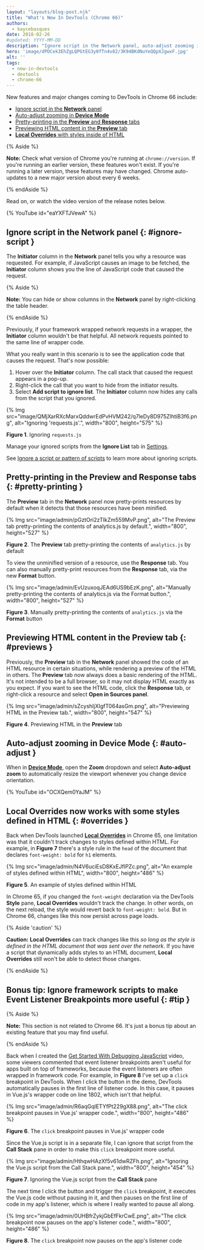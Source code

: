 ```yaml
---
layout: "layouts/blog-post.njk"
title: "What's New In DevTools (Chrome 66)"
authors:
  - kaycebasques
date: 2018-02-26
#updated: YYYY-MM-DD
description: "Ignore script in the Network panel, auto-adjust zooming in Device Mode, and more."
hero: 'image/dPDCek3EhZgLQPGtEG3y0fTn4v82/3K94BKdNuYeQQpXJgwxF.jpg'
alt: ''
tags:
  - new-in-devtools
  - devtools
  - chrome-66
---
```


New features and major changes coming to DevTools in Chrome 66 include:

- [Ignore script in the **Network** panel][1]
- [Auto-adjust zooming in **Device Mode**][2]
- [Pretty-printing in the **Preview** and **Response** tabs][3]
- [Previewing HTML content in the **Preview** tab][4]
- [**Local Overrides** with styles inside of HTML][5]

{% Aside %}

**Note:** Check what version of Chrome you're running at `chrome://version`. If you're running an
earlier version, these features won't exist. If you're running a later version, these features may
have changed. Chrome auto-updates to a new major version about every 6 weeks.

{% endAside %}

Read on, or watch the video version of the release notes below.

{% YouTube id="eaYXFTJVewA" %}

## Ignore script in the Network panel {: #ignore-script }

The **Initiator** column in the **Network** panel tells you why a resource was requested. For
example, if JavaScript causes an image to be fetched, the **Initiator** column shows you the line of
JavaScript code that caused the request.

{% Aside %}

**Note:** You can hide or show columns in the **Network** panel by right-clicking the table header.

{% endAside %}

Previously, if your framework wrapped network requests in a wrapper, the **Initiator** column
wouldn't be that helpful. All network requests pointed to the same line of wrapper code.

What you really want in this scenario is to see the application code that causes the request. That's
now possible:

1.  Hover over the **Initiator** column. The call stack that caused the request appears in a pop-up.
2.  Right-click the call that you want to hide from the initiator results.
3.  Select **Add script to ignore list**. The **Initiator** column now hides any calls from the script that
    you ignored.

{% Img src="image/QMjXarRXcMarxQddwrEdPvHVM242/q7leDy8D975ZlhtiB3f6.png", alt="Ignoring 'requests.js'.", width="800", height="575" %}

**Figure 1**. Ignoring `requests.js`

Manage your ignored scripts from the **Ignore List** tab in [Settings][6].

See [Ignore a script or pattern of scripts][7] to learn more about ignoring scripts.

## Pretty-printing in the Preview and Response tabs {: #pretty-printing }

The **Preview** tab in the **Network** panel now pretty-prints resources by default when it detects
that those resources have been minified.

{% Img src="image/admin/pGztOri2zTIkZm559MvP.png", alt="The Preview tab pretty-printing the contents of analytics.js by default.", width="800", height="527" %}

**Figure 2**. The **Preview** tab pretty-printing the contents of `analytics.js` by default

To view the unminified version of a resource, use the **Response** tab. You can also manually
pretty-print resources from the **Response** tab, via the new **Format** button.

{% Img src="image/admin/EvUzuxoqJEAd6US9bEzK.png", alt="Manually pretty-printing the contents of analytics.js via the Format button.", width="800", height="527" %}

**Figure 3**. Manually pretty-printing the contents of `analytics.js` via the **Format** button

## Previewing HTML content in the Preview tab {: #previews }

Previously, the **Preview** tab in the **Network** panel showed the code of an HTML resource in
certain situations, while rendering a preview of the HTML in others. The **Preview** tab now always
does a basic rendering of the HTML. It's not intended to be a full browser, so it may not display
HTML exactly as you expect. If you want to see the HTML code, click the **Response** tab, or
right-click a resource and select **Open in Sources panel**.

{% Img src="image/admin/sZcyshIjXIgfT064asGm.png", alt="Previewing HTML in the Preview tab.", width="800", height="547" %}

**Figure 4**. Previewing HTML in the **Preview** tab

## Auto-adjust zooming in Device Mode {: #auto-adjust }

When in [**Device Mode**][8], open the **Zoom** dropdown and select **Auto-adjust zoom** to
automatically resize the viewport whenever you change device orientation.

{% YouTube id="OCXQem0YaJM" %}

## Local Overrides now works with some styles defined in HTML {: #overrides }

Back when DevTools launched [**Local Overrides**][9] in Chrome 65, one limitation was that it
couldn't track changes to styles defined within HTML. For example, in **Figure 7** there's a style
rule in the `head` of the document that declares `font-weight: bold` for `h1` elements.

{% Img src="image/admin/N4V6uciEsD8KxEJflPZc.png", alt="An example of styles defined within HTML", width="800", height="486" %}

**Figure 5**. An example of styles defined within HTML

In Chrome 65, if you changed the `font-weight` declaration via the DevTools **Style** pane, **Local
Overrides** wouldn't track the change. In other words, on the next reload, the style would revert
back to `font-weight: bold`. But in Chrome 66, changes like this now persist across page loads.

{% Aside 'caution' %}

**Caution:** **Local Overrides** can track changes like this _so long as the style is defined in the
HTML document that was sent over the network_. If you have a script that dynamically adds styles to
an HTML document, **Local Overrides** still won't be able to detect those changes.

{% endAside %}

## Bonus tip: Ignore framework scripts to make Event Listener Breakpoints more useful {: #tip }

{% Aside %}

**Note:** This section is not related to Chrome 66. It's just a bonus tip about an existing feature
that you may find useful.

{% endAside %}

Back when I created the [Get Started With Debugging JavaScript][10] video, some viewers commented
that event listener breakpoints aren't useful for apps built on top of frameworks, because the event
listeners are often wrapped in framework code. For example, in **Figure 8** I've set up a `click`
breakpoint in DevTools. When I click the button in the demo, DevTools automatically pauses in the
first line of listener code. In this case, it pauses in Vue.js's wrapper code on line 1802, which
isn't that helpful.

{% Img src="image/admin/R6aqGqlETYfPt229gX88.png", alt="The click breakpoint pauses in Vue.js' wrapper code.", width="800", height="486" %}

**Figure 6**. The `click` breakpoint pauses in Vue.js' wrapper code

Since the Vue.js script is in a separate file, I can ignore that script from the **Call Stack**
pane in order to make this `click` breakpoint more useful.

{% Img src="image/admin/HthqwHAzXf5v61dwRZFh.png", alt="Ignoring the Vue.js script from the Call Stack pane.", width="800", height="454" %}

**Figure 7**. Ignoring the Vue.js script from the **Call Stack** pane

The next time I click the button and trigger the `click` breakpoint, it executes the Vue.js code
without pausing in it, and then pauses on the first line of code in my app's listener, which is
where I really wanted to pause all along.

{% Img src="image/admin/0UHBfrZykjGbEfFkrCwE.png", alt="The click breakpoint now pauses on the app's listener code.", width="800", height="486" %}

**Figure 8**. The `click` breakpoint now pauses on the app's listener code

[1]: #ignore-script
[2]: #auto-adjust
[3]: #pretty-printing
[4]: #previews
[5]: #overrides
[6]: /docs/devtools/customize/#settings
[7]: /docs/devtools/javascript/reference#ignore-script
[8]: /docs/devtools/device-mode
[9]: /blog/new-in-devtools-65#overrides
[10]: https://youtu.be/H0XScE08hy8
[11]: https://www.google.com/chrome/browser/canary.html
[12]: /blog/new-in-devtools-59#coverage
[13]: /blog/new-in-devtools-59#screenshots
[14]: /blog/new-in-devtools-59#block-requests
[15]: /blog/new-in-devtools-59#async
[16]: /blog/new-in-devtools-59#command-menu
